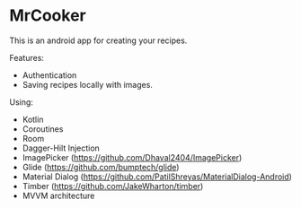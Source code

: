 # MrCooker

This is an android app for creating your recipes.

Features:
   - Authentication
   - Saving recipes locally with images.

Using:
   - Kotlin
   - Coroutines
   - Room
   - Dagger-Hilt Injection
   - ImagePicker (https://github.com/Dhaval2404/ImagePicker)
   - Glide (https://github.com/bumptech/glide)
   - Material Dialog (https://github.com/PatilShreyas/MaterialDialog-Android)
   - Timber (https://github.com/JakeWharton/timber)
   - MVVM architecture
